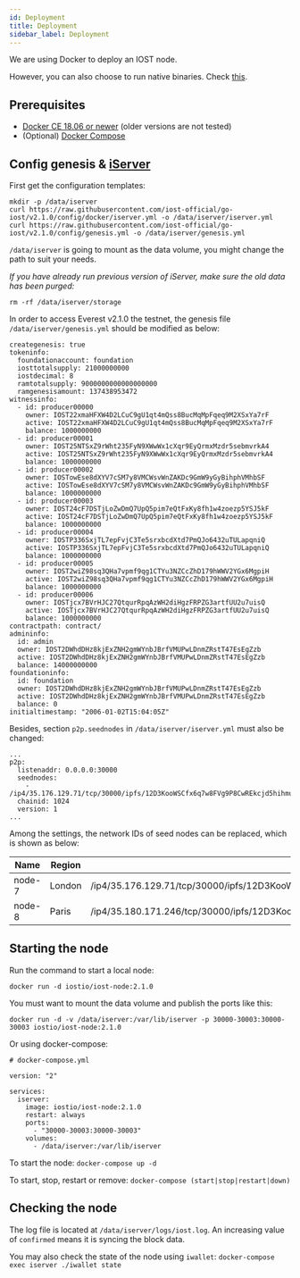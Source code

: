 ```yaml
---
id: Deployment
title: Deployment
sidebar_label: Deployment
---
```


We are using Docker to deploy an IOST node.

However, you can also choose to run native binaries. Check [this](Environment-Configuration.md).

## Prerequisites

- [Docker CE 18.06 or newer](https://docs.docker.com/install/) (older versions are not tested)
- (Optional) [Docker Compose](https://docs.docker.com/compose/install/)

## Config genesis & [iServer](./iServer.md)

First get the configuration templates:

```
mkdir -p /data/iserver
curl https://raw.githubusercontent.com/iost-official/go-iost/v2.1.0/config/docker/iserver.yml -o /data/iserver/iserver.yml
curl https://raw.githubusercontent.com/iost-official/go-iost/v2.1.0/config/genesis.yml -o /data/iserver/genesis.yml
```

`/data/iserver` is going to mount as the data volume, you might change the path to suit your needs.

*If you have already run previous version of iServer, make sure the old data has been purged:*

```
rm -rf /data/iserver/storage
```

In order to access Everest v2.1.0 the testnet, the genesis
file `/data/iserver/genesis.yml` should be modified as below:

```
creategenesis: true
tokeninfo:
  foundationaccount: foundation
  iosttotalsupply: 21000000000
  iostdecimal: 8
  ramtotalsupply: 9000000000000000000
  ramgenesisamount: 137438953472
witnessinfo:
  - id: producer00000
    owner: IOST22xmaHFXW4D2LCuC9gU1qt4mQss8BucMqMpFqeq9M2XSxYa7rF
    active: IOST22xmaHFXW4D2LCuC9gU1qt4mQss8BucMqMpFqeq9M2XSxYa7rF
    balance: 1000000000
  - id: producer00001
    owner: IOST25NTSxZ9rWht235FyN9XWwWx1cXqr9EyQrmxMzdr5sebmvrkA4
    active: IOST25NTSxZ9rWht235FyN9XWwWx1cXqr9EyQrmxMzdr5sebmvrkA4
    balance: 1000000000
  - id: producer00002
    owner: IOSTowEse8dXYV7cSM7y8VMCWsvWnZAKDc9GmW9yGyBihphVMhbSF
    active: IOSTowEse8dXYV7cSM7y8VMCWsvWnZAKDc9GmW9yGyBihphVMhbSF
    balance: 1000000000
  - id: producer00003
    owner: IOST24cF7DSTjLoZwDmQ7UpQ5pim7eQtFxKy8fh1w4zoezp5YSJ5kF
    active: IOST24cF7DSTjLoZwDmQ7UpQ5pim7eQtFxKy8fh1w4zoezp5YSJ5kF
    balance: 1000000000
  - id: producer00004
    owner: IOSTP336SxjTL7epFvjC3Te5srxbcdXtd7PmQJo6432uTULapqniQ
    active: IOSTP336SxjTL7epFvjC3Te5srxbcdXtd7PmQJo6432uTULapqniQ
    balance: 1000000000
  - id: producer00005
    owner: IOST2wiZ98sq3QHa7vpmf9qg1CTYu3NZCcZhD179hWWV2YGx6MgpiH
    active: IOST2wiZ98sq3QHa7vpmf9qg1CTYu3NZCcZhD179hWWV2YGx6MgpiH
    balance: 1000000000
  - id: producer00006
    owner: IOSTjcx7BVrHJC27QtqurRpqAzWH2diHgzFRPZG3artfUU2u7uisQ
    active: IOSTjcx7BVrHJC27QtqurRpqAzWH2diHgzFRPZG3artfUU2u7uisQ
    balance: 1000000000
contractpath: contract/
admininfo:
  id: admin
  owner: IOST2DWhdDHz8kjExZNH2gmWYnbJBrfVMUPwLDnmZRstT47EsEgZzb
  active: IOST2DWhdDHz8kjExZNH2gmWYnbJBrfVMUPwLDnmZRstT47EsEgZzb
  balance: 14000000000
foundationinfo:
  id: foundation
  owner: IOST2DWhdDHz8kjExZNH2gmWYnbJBrfVMUPwLDnmZRstT47EsEgZzb
  active: IOST2DWhdDHz8kjExZNH2gmWYnbJBrfVMUPwLDnmZRstT47EsEgZzb
  balance: 0
initialtimestamp: "2006-01-02T15:04:05Z"
```

Besides, section `p2p.seednodes` in `/data/iserver/iserver.yml` must also be changed:

```
...
p2p:
  listenaddr: 0.0.0.0:30000
  seednodes:
    - /ip4/35.176.129.71/tcp/30000/ipfs/12D3KooWSCfx6q7w8FVg9P8CwREkcjd5hihmujdQKttuXgAGWh6a
  chainid: 1024
  version: 1
...
```

Among the settings, the network IDs of seed nodes can be replaced, which is shown as below:

| Name   | Region | Network ID                                                                              |
| ------ | ------ | --------------------------------------------------------------------------------------- |
| node-7 | London | /ip4/35.176.129.71/tcp/30000/ipfs/12D3KooWSCfx6q7w8FVg9P8CwREkcjd5hihmujdQKttuXgAGWh6a |
| node-8 | Paris  | /ip4/35.180.171.246/tcp/30000/ipfs/12D3KooWMBoNscv9tKUioseQemmrWFmEBPcLatRfWohAdkDQWb9w |

## Starting the node

Run the command to start a local node:

```
docker run -d iostio/iost-node:2.1.0
```

You must want to mount the data volume and publish the ports like this:

```
docker run -d -v /data/iserver:/var/lib/iserver -p 30000-30003:30000-30003 iostio/iost-node:2.1.0
```

Or using docker-compose:

```
# docker-compose.yml

version: "2"

services:
  iserver:
    image: iostio/iost-node:2.1.0
    restart: always
    ports:
      - "30000-30003:30000-30003"
    volumes:
      - /data/iserver:/var/lib/iserver
```

To start the node: `docker-compose up -d`

To start, stop, restart or remove: `docker-compose (start|stop|restart|down)`

## Checking the node

The log file is located at `/data/iserver/logs/iost.log`.
An increasing value of `confirmed` means it is syncing the block data.

You may also check the state of the node using `iwallet`:
`docker-compose exec iserver ./iwallet state`


